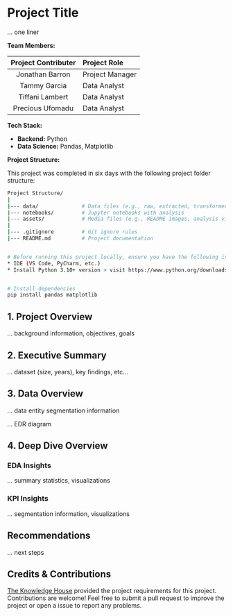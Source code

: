 # Project Title

... one liner

**Team Members:**

| Project Contributer | Project Role |
|:--------:|:--------------|
| Jonathan Barron | Project Manager |
| Tammy Garcia | Data Analyst |
| Tiffani Lambert | Data Analyst |
| Precious Ufomadu | Data Analyst |

**Tech Stack:**

* **Backend:** Python
* **Data Science:** Pandas, Matplotlib

**Project Structure:**

This project was completed in six days with the following project folder structure:

``` bash
Project Structure/
|
|--- data/              # Data files (e.g., raw, extracted, transformed)
|--- notebooks/         # Jupyter notebooks with analysis
|--- assets/            # Media files (e.g., README images, analysis visualizations)
|
|--- .gitignore         # Git ignore rules
|--- README.md          # Project documentation


# Before running this project locally, ensure you have the following installed:
* IDE (VS Code, PyCharm, etc.)
* Install Python 3.10+ version > visit https://www.python.org/downloads/


# Install dependencies
pip install pandas matplotlib

```

## 1. Project Overview

... background information, objectives, goals

## 2. Executive Summary

... dataset (size, years), key findings, etc...

## 3. Data Overview

... data entity segmentation information

... EDR diagram

## 4. Deep Dive Overview

### EDA Insights

... summary statistics, visualizations

### KPI Insights

... segmentation information, visualizations

## Recommendations

... next steps

## Credits & Contributions

[The Knowledge House](https://www.theknowledgehouse.org/) provided the project requirements for this project. Contributions are welcome! Feel free to submit a pull request to improve the project or open a issue to report any problems.
